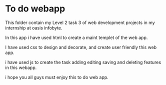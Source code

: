 <h1> To do webapp</h1>

This folder contain my Level 2 task 3 of web development projects in my internship at oasis infobyte.

In this app i have used html to create a maint templet of the web app.

I have used css to design and decorate, and create user friendly this web app.

i have used js to create the task adding editing saving and deleting features in this webapp.

i hope you all guys must enjoy this to do web app.
